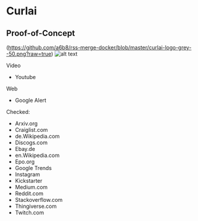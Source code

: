 # Curlai
## Proof-of-Concept
(https://github.com/a6b8/rss-merge-docker/blob/master/curlai-logo-grey--50.png?raw=true)
![alt text](https://github.com/a6b8/rss-merge-docker/blob/master/curlai-logo-grey--50.png)

Video
- Youtube

Web
- Google Alert 


Checked:
- Arxiv.org
- Craiglist.com
- de.Wikipedia.com
- Discogs.com
- Ebay.de
- en.Wikipedia.com
- Epo.org
- Google Trends
- Instagram
- Kickstarter
- Medium.com
- Reddit.com
- Stackoverflow.com
- Thingiverse.com
- Twitch.com
